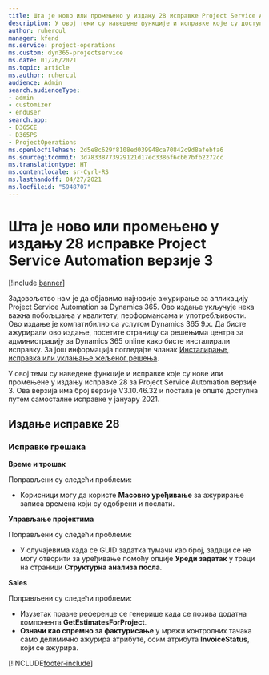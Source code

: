 ```yaml
---
title: Шта је ново или промењено у издању 28 исправке Project Service Automation верзије 3
description: У овој теми су наведене функције и исправке које су доступне у издању исправке 28 за Project Service Automation верзије 3.
author: ruhercul
manager: kfend
ms.service: project-operations
ms.custom: dyn365-projectservice
ms.date: 01/26/2021
ms.topic: article
ms.author: ruhercul
audience: Admin
search.audienceType:
- admin
- customizer
- enduser
search.app:
- D365CE
- D365PS
- ProjectOperations
ms.openlocfilehash: 2d5e8c629f8108ed039948ca70842c9d8afebfa6
ms.sourcegitcommit: 3d78338773929121d17ec3386f6cb67bfb2272cc
ms.translationtype: HT
ms.contentlocale: sr-Cyrl-RS
ms.lasthandoff: 04/27/2021
ms.locfileid: "5948707"
---
```

# <a name="whats-new-or-changed-in-project-service-automation-update-release-28-v3"></a>Шта је ново или промењено у издању 28 исправке Project Service Automation верзије 3

[!include [banner](../includes/psa-now-project-operations.md)]

Задовољство нам је да објавимо најновије ажурирање за апликацију Project Service Automation за Dynamics 365. Ово издање укључује нека важна побољшања у квалитету, перформансама и употребљивости. Ово издање је компатибилно са услугом Dynamics 365 9.x. Да бисте ажурирали ово издање, посетите страницу са решењима центра за администрацију за Dynamics 365 online како бисте инсталирали исправку. За још информација погледајте чланак [Инсталирање, исправка или уклањање жељеног решења](/power-platform/admin/install-remove-preferred-solution).

У овој теми су наведене функције и исправке које су нове или промењене у издању исправке 28 за Project Service Automation верзије 3. Ова верзија има број верзије V3.10.46.32 и постала је опште доступна путем самосталне исправке у јануару 2021.

## <a name="update-release-28"></a>Издање исправке 28

### <a name="bug-fixes"></a>Исправке грешака

**Време и трошак**

Поправљени су следећи проблеми:

- Корисници могу да користе **Масовно уређивање** за ажурирање записа времена који су одобрени и послати.

**Управљање пројектима**

Поправљени су следећи проблеми:

- У случајевима када се GUID задатка тумачи као број, задаци се не могу отворити за уређивање помоћу опције **Уреди задатак** у траци на страници **Структурна анализа посла**.

**Sales**

Поправљени су следећи проблеми:

- Изузетак празне референце се генерише када се позива додатна компонента **GetEstimatesForProject**.
- **Означи као спремно за фактурисање** у мрежи контролних тачака само делимично ажурира атрибуте, осим атрибута **InvoiceStatus**, који се ажурира.



[!INCLUDE[footer-include](../includes/footer-banner.md)]